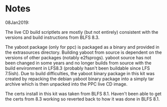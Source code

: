 
# Notes

08Jan2019:

The live CD build scriptlets are mostly (but not entirely) consistent 
with the versions and build instructions from BLFS 8.3.   

The yaboot package (only for ppc) is packaged as a binary and provided in
the extrasources directory.   Building yaboot from source is dependent
on the versions of other packages (notably e2fsprogs).   yaboot source
has not been changed in some years and no longer builds from source with
the build environment in LFS8.3 (probably hasn't been buildable since LFS 7.5ish).
Due to build difficulties, the yaboot binary package in this kit was 
created by repacking the debian yaboot binary package into a 
simply tar archive which is then unpacked into the PPC live CD image.

The certs install in this kit was taken from BLFS 8.1.  Haven't been able
to get the certs from 8.3 working so reverted back to how it was done in
BLFS 8.1.




